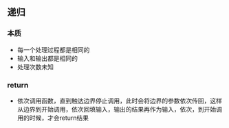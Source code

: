 ## 递归
### 本质

* 每一个处理过程都是相同的
* 输入和输出都是相同的
* 处理次数未知


### return 

* 依次调用函数，直到触达边界停止调用，此时会将边界的参数依次传回，这样从边界到开始调用，依次回填输入，输出的结果再作为输入，依次，到开始调用的时候，才会return结果